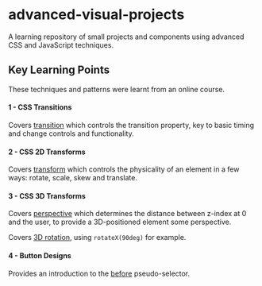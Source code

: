 # advanced-visual-projects

A learning repository of small projects and components using advanced CSS and JavaScript techniques.

## Key Learning Points

These techniques and patterns were learnt from an online course.

#### 1 - CSS Transitions

Covers [transition](https://developer.mozilla.org/en-US/docs/Web/CSS/transition) which controls the transition property, key to basic timing and change controls and functionality.

#### 2 - CSS 2D Transforms

Covers [transform](https://developer.mozilla.org/en-US/docs/Web/CSS/transform) which controls the physicality of an element in a few ways: rotate, scale, skew and translate.

#### 3 - CSS 3D Transforms

Covers [perspective](https://developer.mozilla.org/en-US/docs/Web/CSS/perspective) which determines the distance between z-index at 0 and the user, to provide a 3D-positioned element some perspective.

Covers [3D rotation](https://developer.mozilla.org/en-US/docs/Web/CSS/transform-function/rotateX), using `rotateX(90deg)` for example.

#### 4 - Button Designs

Provides an introduction to the [before](https://developer.mozilla.org/en-US/docs/Web/CSS/::before) pseudo-selector.

